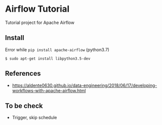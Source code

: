 # Airflow Tutorial
Tutorial project for Apache Airflow


## Install

Error while `pip install apache-airflow` (python3.7)

```console
$ sudo apt-get install libpython3.5-dev
```

## References

- https://aldente0630.github.io/data-engineering/2018/06/17/developing-workflows-with-apache-airflow.html


## To be check

- Trigger, skip schedule